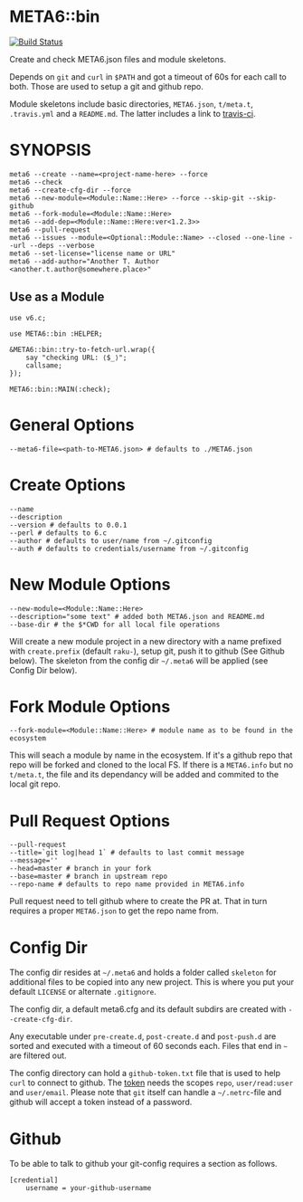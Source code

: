 # META6::bin
[![Build Status](https://travis-ci.org/gfldex/raku-meta6-bin.svg?branch=master)](https://travis-ci.org/gfldex/raku-meta6-bin)

Create and check META6.json files and module skeletons.

Depends on `git` and `curl` in `$PATH` and got a timeout of 60s for each call
to both. Those are used to setup a git and github repo.

Module skeletons include basic directories, `META6.json`, `t/meta.t`,
`.travis.yml` and a `README.md`. The latter includes a link to
[travis-ci](https://travis-ci.org/).

# SYNOPSIS

    meta6 --create --name=<project-name-here> --force
    meta6 --check
    meta6 --create-cfg-dir --force
    meta6 --new-module=<Module::Name::Here> --force --skip-git --skip-github
    meta6 --fork-module=<Module::Name::Here>
    meta6 --add-dep=<Module::Name::Here:ver<1.2.3>>
    meta6 --pull-request
    meta6 --issues --module=<Optional::Module::Name> --closed --one-line --url --deps --verbose
    meta6 --set-license="license name or URL"
    meta6 --add-author="Another T. Author <another.t.author@somewhere.place>"

## Use as a Module

    use v6.c;

    use META6::bin :HELPER;
    
    &META6::bin::try-to-fetch-url.wrap({
        say "checking URL: ⟨$_⟩";
        callsame;
    });
    
    META6::bin::MAIN(:check);

# General Options

    --meta6-file=<path-to-META6.json> # defaults to ./META6.json

# Create Options

    --name
    --description
    --version # defaults to 0.0.1
    --perl # defaults to 6.c
    --author # defaults to user/name from ~/.gitconfig
    --auth # defaults to credentials/username from ~/.gitconfig

# New Module Options

    --new-module=<Module::Name::Here>
    --description="some text" # added both META6.json and README.md
    --base-dir # the $*CWD for all local file operations

Will create a new module project in a new directory with a name prefixed with
`create.prefix` (default `raku-`), setup git, push it to github (See Github
below). The skeleton from the config dir `~/.meta6` will be applied (see Config
Dir below).

# Fork Module Options

    --fork-module=<Module::Name::Here> # module name as to be found in the ecosystem

This will seach a module by name in the ecosystem. If it's a github repo that
repo will be forked and cloned to the local FS. If there is a `META6.info` but
no `t/meta.t`, the file and its dependancy will be added and commited to the
local git repo.

# Pull Request Options

    --pull-request
    --title=`git log|head 1` # defaults to last commit message
    --message=''
    --head=master # branch in your fork
    --base=master # branch in upstream repo
    --repo-name # defaults to repo name provided in META6.info

Pull request need to tell github where to create the PR at. That in turn
requires a proper `META6.json` to get the repo name from.

# Config Dir

The config dir resides at `~/.meta6` and holds a folder called `skeleton` for
additional files to be copied into any new project. This is where you put your
default `LICENSE` or alternate `.gitignore`.

The config dir, a default meta6.cfg and its default subdirs are created with
`--create-cfg-dir`.

Any executable under `pre-create.d`, `post-create.d` and `post-push.d` are
sorted and executed with a timeout of 60 seconds each. Files that end in `~`
are filtered out.

The config directory can hold a `github-token.txt` file that is used to help
`curl` to connect to github. The [token](https://github.com/settings/tokens)
needs the scopes `repo`, `user/read:user` and `user/email`. Please note that
`git` itself can handle a `~/.netrc`-file and github will accept a token
instead of a password.

# Github

To be able to talk to github your git-config requires a section as follows.

    [credential]
        username = your-github-username

